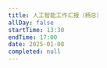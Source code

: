 ```yaml
---
title: 人工智能工作汇报（杨总）
allDay: false
startTime: 13:30
endTime: 17:00
date: 2025-01-08
completed: null
---
```

